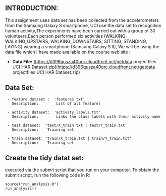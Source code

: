 ## INTRODUCTION: ##

 This assignment uses data set has been collected from the accelerometers from the Samsung Galaxy S smartphone, UCI use the data set to recognition human activity,The experiments have been carried out with a group of 30 volunteers,Each person performed six activities (WALKING, WALKING_UPSTAIRS, WALKING_DOWNSTAIRS, SITTING, STANDING, LAYING) wearing a smartphone (Samsung Galaxy S II), We will be using the data file which I have made available on the course web site :
  
  - **Data File:** [https://d396qusza40orc.cloudfront.net/getdata projectfiles UCI HAR Dataset.zip](https://d396qusza40orc.cloudfront.net/getdata projectfiles UCI HAR Dataset.zip)



## Data Set: ##
       
     - feature dataset :  'features.txt'
       Description:        List of all features
       
     - activity dataset:  'activity_labels.txt' 
       Description:        Links the class labels with their activity name
       
     - test dataset:  'test/X_train.txt | test/Y_train.txt' 
       Description:    Training set
       
     - train dataset: 'train/X_train.txt | train/Y_train.txt'
       Description:    Training set

## Create the tidy datat set: ##

 executed via the submit script that you run on your computer. To obtain the submit script, run the following code in R:  

    source("run_analysis.R")
    run_analysis()

